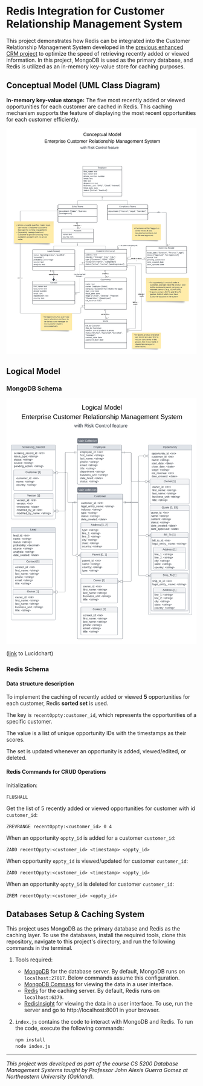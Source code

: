 # Redis Integration for Customer Relationship Management System

This project demonstrates how Redis can be integrated into the Customer Relationship Management System developed in the [previous enhanced CRM project](https://github.com/amyhuang95/enhanced_CRM_mongoDB) to optimize the speed of retrieving recently added or viewed information. In this project, MongoDB is used as the primary database, and Redis is utilized as an in-memory key-value store for caching purposes.

## Conceptual Model (UML Class Diagram)

**In-memory key-value storage:**
The five most recently added or viewed opportunities for each customer are cached in Redis. This caching mechanism supports the feature of displaying the most recent opportunities for each customer efficiently.

![UML Class Diagram](diagrams/uml.png)

## Logical Model

### MongoDB Schema

![Logical Model Diagram](diagrams/logical_model.png)

([link](https://lucid.app/lucidchart/2da1e4e2-e400-4acb-af34-0afa0a122638/edit?view_items=JWWowJgIFUbH&invitationId=inv_f5a92ee0-36d3-4dac-9cdf-52bdf0759fc8) to Lucidchart)

### Redis Schema

<!--
Describe the Redis data structures that you are going to use to implement the functionalities you described in the previous point. (example To implement the most viewed products I will use a Redis sorted set with key "mostViewed:userId", product ids as the values and a score of the number of views of the product.). You can use/describe more than one data structure, you will need to implement at least one.
 -->

#### Data structure description

To implement the caching of recently added or viewed **5** opportunities for each customer, Redis **sorted set** is used.

The key is `recentOppty:customer_id`, which represents the opportunities of a specific customer.

The value is a list of unique opportunity IDs with the timestamps as their scores.

The set is updated whenever an opportunity is added, viewed/edited, or deleted.

#### Redis Commands for CRUD Operations

Initialization:

```Redis
FLUSHALL
```

Get the list of 5 recently added or viewed opportunities for customer with id `customer_id`:

```Redis
ZREVRANGE recentOppty:<customer_id> 0 4
```

When an opportunity `oppty_id` is added for a customer `customer_id`:

```Redis
ZADD recentOppty:<customer_id> <timestamp> <oppty_id>
```

When opportunity `oppty_id` is viewed/updated for customer `customer_id`:

```Redis
ZADD recentOppty:<customer_id> <timestamp> <oppty_id>
```

When an opportunity `oppty_id` is deleted for customer `customer_id`:

```Redis
ZREM recentOppty:<customer_id> <oppty_id>
```

## Databases Setup & Caching System

This project uses MongoDB as the primary database and Redis as the caching layer. To use the databases, install the required tools, clone this repository, navigate to this project's directory, and run the following commands in the terminal.

1. Tools required:

   - [MongoDB](https://www.mongodb.com/try/download/community) for the database server. By default, MongoDB runs on `localhost:27017`. Below commands assume this configuration.
   - [MongoDB Compass](https://www.mongodb.com/try/download/compass) for viewing the data in a user interface.
   - [Redis](https://redis.io/download) for the caching server. By default, Redis runs on `localhost:6379`.
   - [RedisInsight](https://redislabs.com/redis-enterprise/redis-insight/) for viewing the data in a user interface. To use, run the server and go to http://localhost:8001 in your browser.

2. `index.js` contains the code to interact with MongoDB and Redis. To run the code, execute the following commands:

   ```bash
   npm install
   node index.js
   ```

---

_This project was developed as part of the course CS 5200 Database Management Systems taught by Professor John Alexis Guerra Gomez at Northeastern University (Oakland)._
